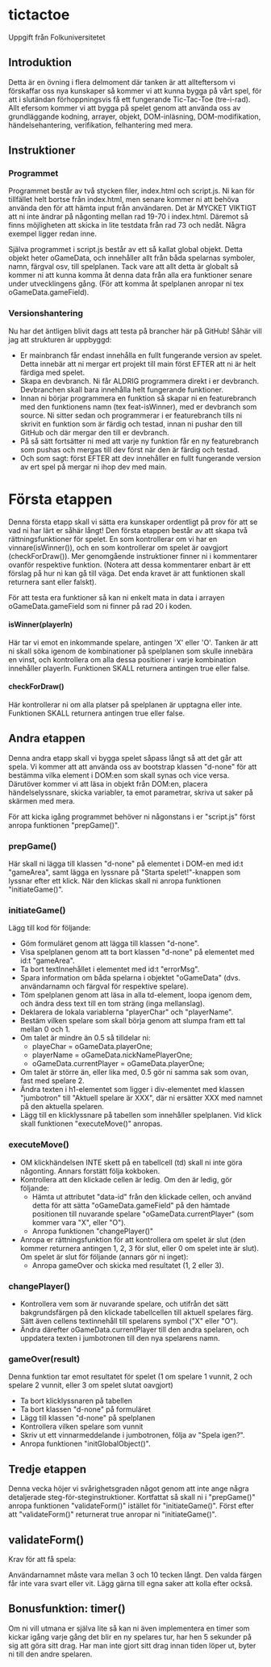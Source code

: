 # tictactoe
Uppgift från Folkuniversitetet

## Introduktion
Detta är en övning i flera delmoment där tanken är att allteftersom vi förskaffar oss nya kunskaper så kommer vi att kunna bygga på vårt spel, för att i slutändan förhoppningsvis få ett fungerande Tic-Tac-Toe (tre-i-rad).
Allt efersom kommer vi att bygga på spelet genom att använda oss av grundläggande kodning, arrayer, objekt, DOM-inläsning, DOM-modifikation, händelsehantering, verifikation, felhantering med mera.

## Instruktioner

### Programmet
Programmet består av två stycken filer, index.html och script.js. Ni kan för tillfället helt bortse från index.html, men senare kommer ni att behöva använda den för att hämta input från användaren. 
Det är MYCKET VIKTIGT att ni inte ändrar på någonting mellan rad 19-70 i index.html. Däremot så finns möjligheten att skicka in lite testdata från rad 73 och nedåt. Några exempel ligger redan inne.

Själva programmet i script.js består av ett så kallat global objekt. Detta objekt heter oGameData, och innehåller allt från båda spelarnas symboler, namn, färgval osv, till spelplanen. Tack vare att allt detta är globalt så kommer ni att kunna komma åt denna data från alla era funktioner senare under utvecklingens gång. (För att komma åt spelplanen anropar ni tex oGameData.gameField).

### Versionshantering
Nu har det äntligen blivit dags att testa på brancher här på GitHub! Såhär vill jag att strukturen är uppbyggd:
* Er mainbranch får endast innehålla en fullt fungerande version av spelet. Detta innebär att ni mergar ert projekt till main först EFTER att ni är helt färdiga med spelet.
* Skapa en devbranch. Ni får ALDRIG programmera direkt i er devbranch. Devbranchen skall bara innehålla helt fungerande funktioner.
* Innan ni börjar programmera en funktion så skapar ni en featurebranch med den funktionens namn (tex feat-isWinner), med er devbranch som source. Ni sitter sedan och programmerar i er featurebranch tills ni skrivit en funktion som är färdig och testad, innan ni pushar den till GitHub och där mergar den till er devbranch.
* På så sätt fortsätter ni med att varje ny funktion får en ny featurebranch som pushas och mergas till dev först när den är färdig och testad.
* Och som sagt: först EFTER att dev innehåller en fullt fungerande version av ert spel på mergar ni ihop dev med main.

# Första etappen
Denna första etapp skall vi sätta era kunskaper ordentligt på prov för att se vad ni har lärt er såhär långt! Den första etappen består av att skapa två rättningsfunktioner för spelet. En som kontrollerar om vi har en vinnare(isWinner()), och en som kontrollerar om spelet är oavgjort (checkForDraw()).
Mer genomgående instruktioner finner ni i kommentarer ovanför respektive funktion. (Notera att dessa kommentarer enbart är ett förslag på hur ni kan gå till väga. Det enda kravet är att funktionen skall returnera sant eller falskt). 

För att testa era funktioner så kan ni enkelt mata in data i arrayen oGameData.gameField som ni finner på rad 20 i koden.

#### isWinner(playerIn)
Här tar vi emot en inkommande spelare, antingen 'X' eller 'O'. Tanken är att ni skall söka igenom de kombinationer på spelplanen som skulle innebära en vinst, och kontrollera om alla dessa positioner i varje kombination innehåller playerIn.
Funktionen SKALL returnera antingen true eller false.

#### checkForDraw()
Här kontrollerar ni om alla platser på spelplanen är upptagna eller inte.
Funktionen SKALL returnera antingen true eller false.

## Andra etappen
Denna andra etapp skall vi bygga spelet såpass långt så att det går att spela. Vi kommer att att använda oss av bootstrap klassen "d-none" för att bestämma vilka element i DOM:en som skall synas och vice versa. Därutöver kommer vi att läsa in objekt från DOM:en, placera händelselyssnare, skicka variabler, ta emot parametrar, skriva ut saker på skärmen med mera.

För att kicka igång programmet behöver ni någonstans i er "script.js" först anropa funktionen "prepGame()".

### prepGame()

Här skall ni lägga till klassen "d-none" på elementet i DOM-en med id:t "gameArea", samt lägga en lyssnare på "Starta spelet!"-knappen som lyssnar efter ett klick. När den klickas skall ni anropa funktionen "initiateGame()".

### initiateGame()

Lägg till kod för följande:

* Göm formuläret genom att lägga till klassen "d-none".
* Visa spelplanen genom att ta bort klassen "d-none" på elementet med id:t "gameArea".
* Ta bort textInnehållet i elementet med id:t "errorMsg".
* Spara information om båda spelarna i objektet "oGameData" (dvs. användarnamn och färgval för respektive spelare).
* Töm spelplanen genom att läsa in alla td-element, loopa igenom dem, och ändra dess text till en tom sträng (inga mellanslag).
* Deklarera de lokala variablerna "playerChar" och "playerName".
* Bestäm vilken spelare som skall börja genom att slumpa fram ett tal mellan 0 och 1.
* Om talet är mindre än 0.5 så tilldelar ni:
    - playeChar = oGameData.playerOne;
    - playerName = oGameData.nickNamePlayerOne;
    - oGameData.currentPlayer = oGameData.playerOne;
* Om talet är större än, eller lika med, 0.5 gör ni samma sak som ovan, fast med spelare 2.
* Ändra texten i h1-elementet som ligger i div-elementet med klassen "jumbotron" till "Aktuell spelare är XXX", där ni ersätter XXX med namnet på den aktuella spelaren.
* Lägg till en klicklyssnare på tabellen som innehåller spelplanen. Vid klick skall funktionen "executeMove()" anropas.

### executeMove()

* OM klickhändelsen INTE skett på en tabellcell (td) skall ni inte göra någonting. Annars forstätt följa kokboken.
* Kontrollera att den klickade cellen är ledig. Om den är ledig, gör följande:
    - Hämta ut attributet "data-id" från den klickade cellen, och använd detta för att sätta "oGameData.gameField" på den hämtade positionen till nuvarande spelare "oGameData.currentPlayer" (som kommer vara "X", eller "O").
    - Anropa funktionen "changePlayer()"
* Anropa er rättningsfunktion för att kontrollera om spelet är slut (den kommer returnera antingen 1, 2, 3 för slut, eller 0 om spelet inte är slut). Om spelet är slut för följande (annars gör ni inget):
    - Anropa gameOver och skicka med resultatet (1, 2 eller 3).

### changePlayer()

* Kontrollera vem som är nuvarande spelare, och utifrån det sätt bakgrundsfärgen på den klickade tabellcellen till aktuell spelares färg. Sätt även cellens textinnehåll till spelarens symbol ("X" eller "O").
* Ändra därefter oGameData.currentPlayer till den andra spelaren, och uppdatera texten i jumbotronen till den nya spelarens namn.

### gameOver(result)

Denna funktion tar emot resultatet för spelet (1 om spelare 1 vunnit, 2 och spelare 2 vunnit, eller 3 om spelet slutat oavgjort)

* Ta bort klicklyssnaren på tabellen
* Ta bort klassen "d-none" på formuläret
* Lägg till klassen "d-none" på spelplanen
* Kontrollera vilken spelare som vunnit
* Skriv ut ett vinnarmeddelande i jumbotronen, följa av "Spela igen?".
* Anropa funktionen "initGlobalObject()".

## Tredje etappen
Denna vecka höjer vi svårighetsgraden något genom att inte ange några detaljerade steg-för-steginstruktioner. Kortfattat så skall ni i "prepGame()" anropa funktionen "validateForm()" istället för "initiateGame()". Först efter att "validateForm()" returnerat true anropar ni "initiateGame()".

## validateForm()
Krav för att få spela:

Användarnamnet måste vara mellan 3 och 10 tecken långt.
Den valda färgen får inte vara svart eller vit.
Lägg gärna till egna saker att kolla efter också.

## Bonusfunktion: timer()
Om ni vill utmana er själva lite så kan ni även implementera en timer som kickar igång varje gång det blir en ny spelares tur, har hen 5 sekunder på sig att göra sitt drag. Har man inte gjort sitt drag innan tiden löper ut, byter ni till den andre spelaren.